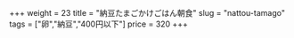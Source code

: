 +++
weight = 23
title  = "納豆たまごかけごはん朝食"
slug   = "nattou-tamago"
tags   = ["卵","納豆","400円以下"]
price  = 320
+++

